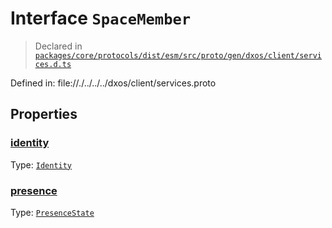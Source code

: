 # Interface `SpaceMember`
> Declared in [`packages/core/protocols/dist/esm/src/proto/gen/dxos/client/services.d.ts`]()

Defined in:
   file://./../../../dxos/client/services.proto
## Properties
### [identity]()
Type: <code>[Identity](/api/@dxos/react-client/interfaces/Identity)</code>
### [presence]()
Type: <code>[PresenceState](/api/@dxos/react-client/enums#PresenceState)</code>